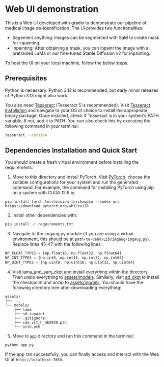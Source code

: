 # Web UI demonstration

This is a Web UI developed with gradio to demonstrate our pipeline of medical image de-identification. The UI provides two functionalities:
- Segement anything: Images can be segmented with SaM to create mask for inpainting.
- Inpainting: After obtaining a mask, you can inpaint the image with a pretrained LaMa or our fine-tuned Stable Diffusion v2 for inpainting.

To host the UI on your local machine, follow the below steps.

## Prerequisites
Python is necessary. Python 3.12 is recommended, but early minor releases of Python 3.13 might also work.

You also need [Tesseract](https://github.com/tesseract-ocr/tesseract) (Tesseract 5 is recommended). Visit [Tesseract installation](https://tesseract-ocr.github.io/tessdoc/Installation.html) and navigate to your OS of choice to install the appropriate binary package. Once installed, check if Tesseract is in your system's PATH variable. If not, add it to PATH. You can also check this by executing the following command in your terminal:
```bash
tesseract --version
```

## Dependencies Installation and Quick Start
You should create a fresh virtual environment before installing the requirements.
1. Move to this directory and install PyTorch. Visit [PyTorch](https://pytorch.org/get-started/locally/), choose the suitable configurations for your system and run the generated command. For example, the command for installing PyTorch using pip on a system with CUDA 12.8 is:
```
pip install torch torchvision torchaudio --index-url https://download.pytorch.org/whl/cu128
```
2. Install other dependencies with:
```bash
pip install -r requirements.txt
```
3. Navigate to the imgaug.py module (if you are using a virtual environment, this should be at `path-to-venv/Lib/imgaug/imgaug.py`). Replace lines 45-47 with the following lines:
```python
NP_FLOAT_TYPES = {np.float16, np.float32, np.float64}
NP_INT_TYPES = {np.int8, np.int16, np.int32, np.int64}
NP_UINT_TYPES = {np.uint8, np.uint16, np.uint32, np.uint64}
```
4. Visit [lama_and_sam_ckpt](https://drive.google.com/drive/folders/1wpY-upCo4GIW4wVPnlMh_ym779lLIG2A) and install everything within the directory. Then unzip everything to [assets/models](../../assets/models/). Similarly, visit [sd_ckpt](https://drive.google.com/file/d/15LHfS5-3LbWefuTqW-OIVFlaXKp5OZ12/view?usp=sharing) to install the checkpoint and unzip to [assets/models](../../assets/models/). You should have the following directory tree after downloading everything:
```
assets/
├── ...
└── models/
    ├── lama
    ├── sd_inpaint
    ├── .gitignore
    ├── sam_vit_h_4b8939.pth
    └── sttn.pth
```
5. Move to [`app`](./app/) directory and run this command in the terminal:
```
python app.py
```
If the app ran successfully, you can finally access and interact with the Web UI at `http://localhost:7860`.
